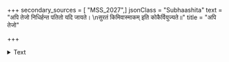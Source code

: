 +++
secondary_sources = [ "MSS_2027",]
jsonClass = "Subhaashita"
text = "अपि तेजो निधिर्हन्त पतितो यदि जायते।  \nसुरतं किमिवास्माकम् इति कोकैर्वियुज्यते॥"
title = "अपि तेजो"

+++

<details><summary>Text</summary>

अपि तेजो निधिर्हन्त पतितो यदि जायते।  
सुरतं किमिवास्माकम् इति कोकैर्वियुज्यते॥
</details>
